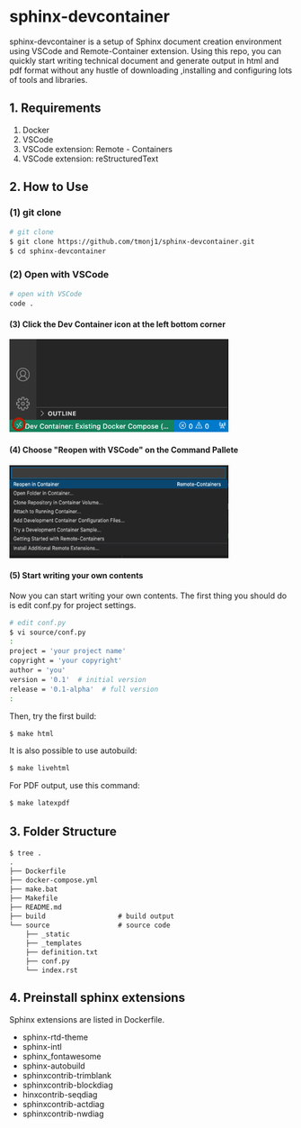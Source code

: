 # sphinx-devcontainer

sphinx-devcontainer is a setup of Sphinx document creation environment using VSCode and Remote-Container extension.
Using this repo, you can quickly start writing technical document and generate output in html and pdf format
without any hustle of downloading ,installing and configuring lots of tools and libraries.

## 1. Requirements

1. Docker
1. VSCode
1. VSCode extension: Remote - Containers
1. VSCode extension: reStructuredText

## 2. How to Use

### (1) git clone

```bash
# git clone
$ git clone https://github.com/tmonj1/sphinx-devcontainer.git
$ cd sphinx-devcontainer
```

### (2) Open with VSCode

```bash
# open with VSCode
code .
```

#### (3) Click the Dev Container icon at the left bottom corner

<img src="./source/images/rc-icon.png" height=165 width=390 />


#### (4) Choose "Reopen with VSCode" on the Command Pallete

<img src="./source/images/cmdpallete.png" height=165 width=390 />

#### (5) Start writing your own contents

Now you can start writing your own contents. The first thing you should do is edit conf.py for project settings.

```bash
# edit conf.py
$ vi source/conf.py
:
project = 'your project name'
copyright = 'your copyright'
author = 'you'
version = '0.1'  # initial version
release = '0.1-alpha'  # full version
:
```
Then, try the first build:

```bash
$ make html
```

It is also possible to use autobuild:

```bash
$ make livehtml
```

For PDF output, use this command:

```bash
$ make latexpdf
```

## 3. Folder Structure

```
$ tree .
.
├── Dockerfile
├── docker-compose.yml
├── make.bat
├── Makefile
├── README.md
├── build                  # build output
└── source                 # source code
    ├── _static
    ├── _templates
    ├── definition.txt
    ├── conf.py
    └── index.rst
```

## 4. Preinstall sphinx extensions

Sphinx extensions are listed in Dockerfile.

* sphinx-rtd-theme
* sphinx-intl
* sphinx_fontawesome
* sphinx-autobuild
* sphinxcontrib-trimblank
* sphinxcontrib-blockdiag
* hinxcontrib-seqdiag
* sphinxcontrib-actdiag
* sphinxcontrib-nwdiag
